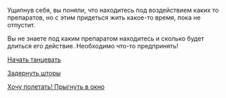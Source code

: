 Ущипнув себя, вы поняли, что находитесь под воздействием каких то препаратов, 
но с этим придеться жить какое-то время, пока не отпустит.

Вы не знаете под каким препаратом находитесь и сколько будет длиться его действие. Необходимо что-то предпринять!

[Начать танцевать](../../../dance/dance.md)

[Задернуть шторы](../../../draw-curtain/drawing-curtain.md)

[Хочу полетать! Прыгнуть в окно](window-jump/window-jump.md)
